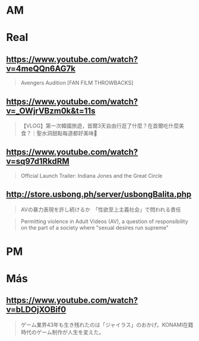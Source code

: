 # AM
# Real

## https://www.youtube.com/watch?v=4meQQn6AG7k

> Avengers Audition [FAN FILM THROWBACKS] 

## https://www.youtube.com/watch?v=_OWjrVBzm0k&t=11s

> 【VLOG】第一次韓國旅遊，首爾3天自由行逛了什麼？在首爾吃什麼美食？｜聖水洞甜點每道都好美味🤤

## https://www.youtube.com/watch?v=sq97d1RkdRM

> Official Launch Trailer: Indiana Jones and the Great Circle

## http://store.usbong.ph/server/usbongBalita.php

> AVの暴力表現を許し続けるか　「性欲至上主義社会」で問われる責任 

> Permitting violence in Adult Videos (AV), a question of responsibility on the part of a society where "sexual desires run supreme" 

# PM
# Más

## https://www.youtube.com/watch?v=bLDOjXOBif0

> ゲーム業界43年も生き残れたのは「ジャイラス」のおかげ。KONAMI在籍時代のゲーム制作が人生を変えた。 
